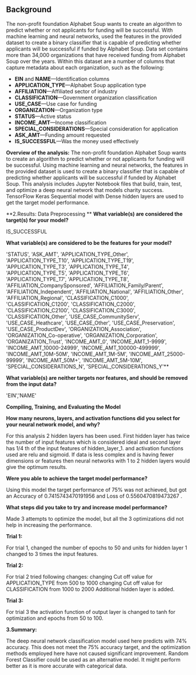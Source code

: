
## Background

The non-profit foundation Alphabet Soup wants to create an algorithm to predict whether or not applicants for funding will be successful. With machine learning and neural networks, used the features in the provided dataset to create a binary classifier that is capable of predicting whether applicants will be successful if funded by Alphabet Soup.
Data set contains more than 34,000 organizations that have received funding from Alphabet Soup over the years. Within this dataset are a number of columns that capture metadata about each organization, such as the following:

* **EIN** and **NAME**—Identification columns
* **APPLICATION_TYPE**—Alphabet Soup application type
* **AFFILIATION**—Affiliated sector of industry
* **CLASSIFICATION**—Government organization classification
* **USE_CASE**—Use case for funding
* **ORGANIZATION**—Organization type
* **STATUS**—Active status
* **INCOME_AMT**—Income classification
* **SPECIAL_CONSIDERATIONS**—Special consideration for application
* **ASK_AMT**—Funding amount requested
* **IS_SUCCESSFUL**—Was the money used effectively

**Overview of the analysis:** 
The non-profit foundation Alphabet Soup wants to create an algorithm to predict whether or not applicants for funding will be successful. Using machine learning and neural networks, the features in the provided dataset is used to create a binary classifier that is capable of predicting whether applicants will be successful if funded by Alphabet Soup.
This analysis includes Jupyter Notebook files that build, train, test, and optimize a deep neural network that models charity success. TensorFlow Keras Sequential model with Dense hidden layers are used to get the target model performance.

**2.Results: 
Data Preprocessing **
**What variable(s) are considered the target(s) for your model?**

IS_SUCCESSFUL

**What variable(s) are considered to be the features for your model?**

'STATUS', 'ASK_AMT', 'APPLICATION_TYPE_Other',
       'APPLICATION_TYPE_T10', 'APPLICATION_TYPE_T19', 'APPLICATION_TYPE_T3',
       'APPLICATION_TYPE_T4', 'APPLICATION_TYPE_T5', 'APPLICATION_TYPE_T6',
       'APPLICATION_TYPE_T7', 'APPLICATION_TYPE_T8',
       'AFFILIATION_CompanySponsored', 'AFFILIATION_Family/Parent',
       'AFFILIATION_Independent', 'AFFILIATION_National', 'AFFILIATION_Other',
       'AFFILIATION_Regional', 'CLASSIFICATION_C1000', 'CLASSIFICATION_C1200',
       'CLASSIFICATION_C2000', 'CLASSIFICATION_C2100', 'CLASSIFICATION_C3000',
       'CLASSIFICATION_Other', 'USE_CASE_CommunityServ', 'USE_CASE_Heathcare',
       'USE_CASE_Other', 'USE_CASE_Preservation', 'USE_CASE_ProductDev',
       'ORGANIZATION_Association', 'ORGANIZATION_Co-operative',
       'ORGANIZATION_Corporation', 'ORGANIZATION_Trust', 'INCOME_AMT_0',
       'INCOME_AMT_1-9999', 'INCOME_AMT_10000-24999',
       'INCOME_AMT_100000-499999', 'INCOME_AMT_10M-50M', 'INCOME_AMT_1M-5M',
       'INCOME_AMT_25000-99999', 'INCOME_AMT_50M+', 'INCOME_AMT_5M-10M',
       'SPECIAL_CONSIDERATIONS_N', 'SPECIAL_CONSIDERATIONS_Y'**


**What variable(s) are neither targets nor features, and should be removed from the input data?**

'EIN','NAME'

**Compiling, Training, and Evaluating the Model**

**How many neurons, layers, and activation functions did you select for your neural network model, and why?**

For this analysis 2 hidden layers has been used. First hidden layer has twice the number of input features which is considered ideal and second layer has 1/4 th of the input features of hidden_layer_1. and activation functions used are relu and sigmoid.
If data is less complex and is having fewer dimensions or features then neural networks with 1 to 2 hidden layers would give the optimum results. 

**Were you able to achieve the target model performance?**

Using this model the target performance of 75% was not achieved, but got an Accuracy of  0.7415743470191956 and Loss of 0.5560470819473267 .

**What steps did you take to try and increase model performance?**

Made 3 attempts to optimize the model, but all the 3 optimizations did not help in increasing the performance.

**Trial 1:**

For trial 1, changed the number of epochs to 50 and units for hidden layer 1 changed to 3 times the input features.

**Trial 2:**

For trial 2 tried following changes:
changing Cut off value for APPLICATION_TYPE from 500 to 1000
changing Cut off value for CLASSIFICATION from 1000 to 2000
Additional hidden layer is added.

**Trial 3:**

For trial 3 the activation function of output layer is changed to tanh for optimization and epochs from 50 to 100.

**3.Summary:** 

The deep neural network classification model used here predicts with 74% accuracy. This does not meet the 75% accuracy target, and the optimization methods employed here have not caused significant improvement.
Random Forest Classifier could be used as an alternative model. It might perform better as it is more accurate with categorical data.
